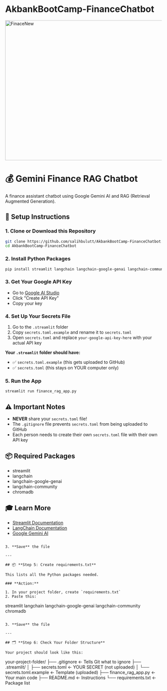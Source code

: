 # AkbankBootCamp-FinanceChatbot


<img width="1344" height="450" alt="FinaceNew" src="https://github.com/user-attachments/assets/ca20fe6a-1f01-4792-9311-0a5222a83ba1" />

# 💰 Gemini Finance RAG Chatbot

A finance assistant chatbot using Google Gemini AI and RAG (Retrieval Augmented Generation).

## 🚀 Setup Instructions

### 1. Clone or Download this Repository
```bash
git clone https://github.com/salihbulutt/AkbankBootCamp-FinanceChatbot.git
cd AkbankBootCamp-FinanceChatbot
```

### 2. Install Python Packages
```bash
pip install streamlit langchain langchain-google-genai langchain-community chromadb
```

### 3. Get Your Google API Key
- Go to [Google AI Studio](https://makersuite.google.com/app/apikey)
- Click "Create API Key"
- Copy your key

### 4. Set Up Your Secrets File
1. Go to the `.streamlit` folder
2. Copy `secrets.toml.example` and rename it to `secrets.toml`
3. Open `secrets.toml` and replace `your-google-api-key-here` with your actual API key

**Your `.streamlit` folder should have:**
- ✅ `secrets.toml.example` (this gets uploaded to GitHub)
- ✅ `secrets.toml` (this stays on YOUR computer only)

### 5. Run the App
```bash
streamlit run finance_rag_app.py
```

## ⚠️ Important Notes
- **NEVER** share your `secrets.toml` file!
- The `.gitignore` file prevents `secrets.toml` from being uploaded to GitHub
- Each person needs to create their own `secrets.toml` file with their own API key

## 📦 Required Packages
- streamlit
- langchain
- langchain-google-genai
- langchain-community
- chromadb

## 🎓 Learn More
- [Streamlit Documentation](https://docs.streamlit.io)
- [LangChain Documentation](https://python.langchain.com)
- [Google Gemini AI](https://ai.google.dev)
```

3. **Save** the file

---

## 📦 **Step 5: Create requirements.txt**

This lists all the Python packages needed.

### **Action:**

1. In your project folder, create `requirements.txt`
2. Paste this:
```
streamlit
langchain
langchain-google-genai
langchain-community
chromadb
```

3. **Save** the file

---

## 🗂️ **Step 6: Check Your Folder Structure**

Your project should look like this:
```
your-project-folder/
├── .gitignore                    ← Tells Git what to ignore
├── .streamlit/
│   ├── secrets.toml              ← YOUR SECRET (not uploaded)
│   └── secrets.toml.example      ← Template (uploaded)
├── finance_rag_app.py            ← Your main code
├── README.md                     ← Instructions
└── requirements.txt              ← Package list
